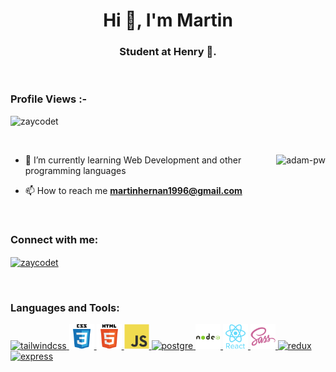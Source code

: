 <h1 align="center">Hi 👋, I'm Martin</h1>
<h3 align="center">Student at Henry 🌟.</h3>

<br>

<p align="right"> <h3>Profile Views :-</h3> <img src="https://komarev.com/ghpvc/?username=zaycodet&label=Profile%20views&color=0e75b6&style=flat"
    alt="zaycodet" /> 
  </p>

<br>

<p><img align="right" src="https://github.com/Adam-pw/Adam-pw/blob/main/animation_500_kxa883sd.gif" alt="adam-pw" /></p>


- 🌱 I’m currently learning Web Development and other programming languages

- 📫 How to reach me **martinhernan1996@gmail.com**

<br>

<h3 align="left">Connect with me:</h3>
<p align="left">
  <a href="[https://www.linkedin.com/in/martín-guastalegname/](https://www.linkedin.com/in/mart%C3%ADn-guastalegname-0a5685209?utm_source=share&utm_campaign=share_via&utm_content=profile&utm_medium=android_app)" target="blank"><img align="center"
      src="https://raw.githubusercontent.com/rahuldkjain/github-profile-readme-generator/master/src/images/icons/Social/linked-in-alt.svg"
      alt="zaycodet" height="30" width="40" /></a>

</p>

<br>

<h3 align="left">Languages and Tools:</h3>
<p align="left"> <a href="https://tailwindcss.com/" target="_blank" rel="noreferrer">
    <img src="https://archive.org/services/img/github.com-tailwindlabs-tailwindcss_-_2020-10-19_01-01-45"
      alt="tailwindcss" width="40" height="40" /> </a> <a href="https://www.cprogramming.com/" target="_blank"
    rel="noreferrer"> <a href="https://www.w3schools.com/css/" target="_blank"
    rel="noreferrer"> <img src="https://raw.githubusercontent.com/devicons/devicon/master/icons/css3/css3-original-wordmark.svg" alt="css3"
      width="40" height="40" /> </a> <a href="https://www.w3.org/html/" target="_blank" rel="noreferrer"> <img
      src="https://raw.githubusercontent.com/devicons/devicon/master/icons/html5/html5-original-wordmark.svg"
      alt="html5" width="40" height="40" /> </a>  <a href="https://developer.mozilla.org/en-US/docs/Web/JavaScript" target="_blank"
    rel="noreferrer"> <img src="https://raw.githubusercontent.com/devicons/devicon/master/icons/javascript/javascript-original.svg"
      alt="javascript" width="40" height="40" /> </a> <a href="https://www.postgresql.org/" target="_blank" rel="noreferrer"> <img
      src="https://th.bing.com/th/id/OIP.M-OpGKOfAnNV6Bh8yf9fwAHaHa?pid=ImgDet&rs=1"
      alt="postgre" width="40" height="40" /> </a> </a> <a href="https://nodejs.org" target="_blank" rel="noreferrer"> <img
      src="https://raw.githubusercontent.com/devicons/devicon/master/icons/nodejs/nodejs-original-wordmark.svg"
      alt="nodejs" width="40" height="40" /> </a>  <a href="https://reactjs.org/" target="_blank" rel="noreferrer"> <img
      src="https://raw.githubusercontent.com/devicons/devicon/master/icons/react/react-original-wordmark.svg"
      alt="react" width="40" height="40" /> </a> <a href="https://sass-lang.com" target="_blank" rel="noreferrer"> <img
      src="https://raw.githubusercontent.com/devicons/devicon/master/icons/sass/sass-original.svg" alt="sass" width="40"
      height="40" /> </a> <a href="https://redux.js.org/" target="_blank" rel="noreferrer"> <img
      src="https://th.bing.com/th/id/OIP.yvi6B33dh1qkOz22drdl5wHaHe?w=162&h=180&c=7&r=0&o=5&pid=1.7" alt="redux" width="40"
      height="40" /> </a> <a href="https://expressjs.com/" target="_blank" rel="noreferrer"> <img
      src="https://henrykc24.github.io/my-portfolio/assets/images/express.png" alt="express" width="40"
